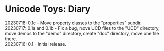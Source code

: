 # Unicode Toys: Diary

20230718: 0.1c - Move property classes to the "properties" subdir.  
20230717: 0.1a and 0.1b - Fix a bug, move UCD files to the "UCD" directory, move demos to the "demo" directory, create "doc" directory, move one file there.  
20230716: 0.1 - Initial release.
